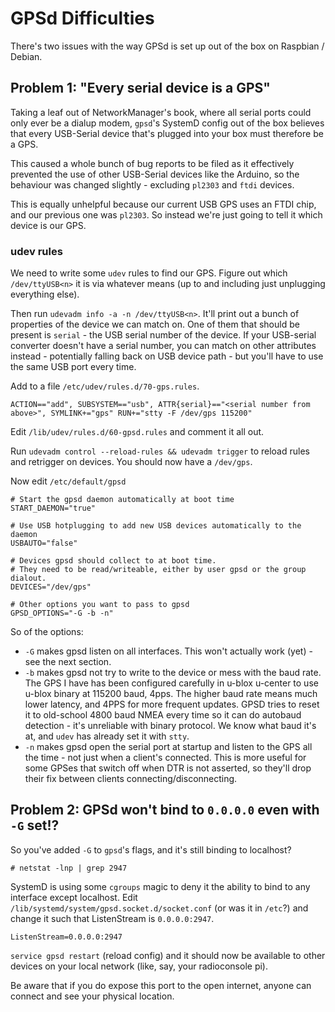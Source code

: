 # GPSd Difficulties

There's two issues with the way GPSd is set up out of the box on Raspbian / Debian.

## Problem 1: "Every serial device is a GPS"

Taking a leaf out of NetworkManager's book, where all serial ports could only ever be a dialup modem, `gpsd`'s SystemD config out of the box believes that every USB-Serial device that's plugged into your box must therefore be a GPS.

This caused a whole bunch of bug reports to be filed as it effectively prevented the use of other USB-Serial devices like the Arduino, so the behaviour was changed slightly - excluding `pl2303` and `ftdi` devices. 

This is equally unhelpful because our current USB GPS uses an FTDI chip, and our previous one was `pl2303`. So instead we're just going to tell it which device is our GPS.

### udev rules

We need to write some `udev` rules to find our GPS. Figure out which `/dev/ttyUSB<n>` it is via whatever means (up to and including just unplugging everything else).

Then run `udevadm info -a -n /dev/ttyUSB<n>`. It'll print out a bunch of properties of the device we can match on. One of them that should be present is `serial` - the USB serial number of the device. If your USB-serial converter doesn't have a serial number, you can match on other attributes instead - potentially falling back on USB device path - but you'll have to use the same USB port every time.

Add to a file `/etc/udev/rules.d/70-gps.rules`.

```
ACTION=="add", SUBSYSTEM=="usb", ATTR{serial}=="<serial number from above>", SYMLINK+="gps" RUN+="stty -F /dev/gps 115200" 
```

Edit `/lib/udev/rules.d/60-gpsd.rules` and comment it all out.

Run `udevadm control --reload-rules && udevadm trigger` to reload rules and retrigger on devices. You should now have a `/dev/gps`.

Now edit `/etc/default/gpsd` 

```
# Start the gpsd daemon automatically at boot time
START_DAEMON="true"

# Use USB hotplugging to add new USB devices automatically to the daemon
USBAUTO="false"

# Devices gpsd should collect to at boot time.
# They need to be read/writeable, either by user gpsd or the group dialout.
DEVICES="/dev/gps"

# Other options you want to pass to gpsd
GPSD_OPTIONS="-G -b -n"
```

So of the options: 
- `-G` makes gpsd listen on all interfaces. This won't actually work (yet) - see the next section.
- `-b` makes gpsd not try to write to the device or mess with the baud rate. The GPS I have has been configured carefully in u-blox u-center to use u-blox binary at 115200 baud, 4pps. The higher baud rate means much lower latency, and 4PPS for more frequent updates. GPSD tries to reset it to old-school 4800 baud NMEA every time so it can do autobaud detection - it's unreliable with binary protocol. We know what baud it's at, and `udev` has already set it with `stty`.
- `-n` makes gpsd open the serial port at startup and listen to the GPS all the time - not just when a client's connected. This is more useful for some GPSes that switch off when DTR is not asserted, so they'll drop their fix between clients connecting/disconnecting.


## Problem 2: GPSd won't bind to `0.0.0.0` even with `-G` set!?

So you've added `-G` to `gpsd`'s flags, and it's still binding to localhost?

```
# netstat -lnp | grep 2947
```

SystemD is using some `cgroups` magic to deny it the ability to bind to any interface except localhost. Edit `/lib/systemd/system/gpsd.socket.d/socket.conf` (or was it in `/etc`?) and change it such that ListenStream is `0.0.0.0:2947`. 

```
ListenStream=0.0.0.0:2947
```

`service gpsd restart` (reload config) and it should now be available to other devices on your local network (like, say, your radioconsole pi). 

Be aware that if you do expose this port to the open internet, anyone can connect and see your physical location.
